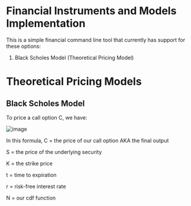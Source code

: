 # Financial Instruments and Models Implementation

This is a simple financial command line tool that currently has support for these options:
1. Black Scholes Model (Theoretical Pricing Model)




# Theoretical Pricing Models
## Black Scholes Model

To price a call option C, we have:

![image](https://user-images.githubusercontent.com/73012906/206798119-3a170e4f-4332-47d5-a79b-e67bd59ba6b9.png)


In this formula,
C = the price of our call option AKA the final output

S = the price of the underlying security

K = the strike price

t = time to expiration

r = risk-free interest rate

N = our cdf function
